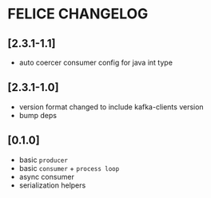 # FELICE CHANGELOG

## [2.3.1-1.1]
- auto coercer consumer config for java int type

## [2.3.1-1.0]
- version format changed to include kafka-clients version
- bump deps

## [0.1.0]
- basic `producer`
- basic `consumer` + `process loop`
- async consumer
- serialization helpers

